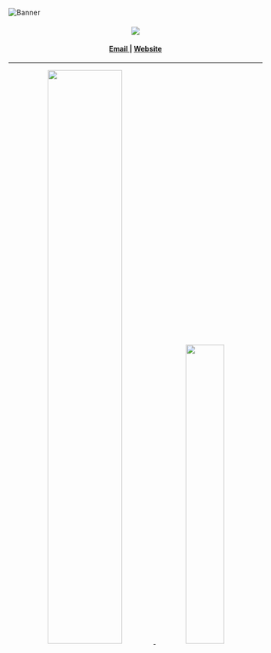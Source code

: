 <!--
 Copyright (c) 2021 Sri Lakshmi Kanthan P
 
 This software is released under the MIT License.
 https://opensource.org/licenses/MIT
-->

![Banner](https://user-images.githubusercontent.com/56999577/135830093-92278df2-c279-4d0e-b29f-34b244ee1528.png)


<h4 align="center"> 
  <img src="https://komarev.com/ghpvc/?username=srilakshmikanthanp&style=flat-square&color=brightgreen">
</h4>

<h4 align="center"><a href="mailto:srilakshmikanthanp@gmail.com"> Email </a> | <a href="https://srilakshmikanthanp.github.io">Website</a></h4>

<hr>

<p align="center"><a href="https://github.com/anuraghazra/github-readme-stats" target="_blank">
  <img width="54%" src="https://github-readme-stats.vercel.app/api?username=srilakshmikanthanp&theme=onedark"/>
  <img width="39%" src="https://github-readme-stats.vercel.app/api/top-langs/?username=srilakshmikanthanp&theme=onedark&layout=compact&langs_count=8"/>
</a></p>
